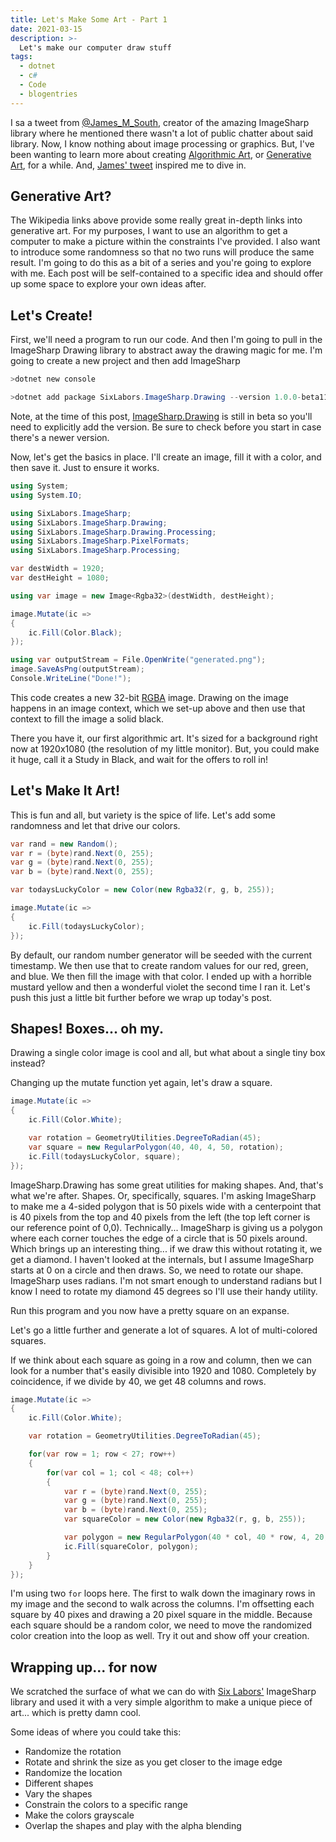 ```yaml
---
title: Let's Make Some Art - Part 1
date: 2021-03-15
description: >-
  Let's make our computer draw stuff
tags:
  - dotnet
  - c#
  - Code
  - blogentries
---
```


I sa a tweet from [@James_M_South](https://twitter.com/James_M_South), creator of the amazing ImageSharp library where he mentioned there wasn't a lot of public chatter about said library. Now, I know nothing about image processing or graphics. But, I've been wanting to learn more about creating [Algorithmic Art](https://en.wikipedia.org/wiki/Algorithmic_art), or [Generative Art](https://en.wikipedia.org/wiki/Generative_art), for a while. And, [James' tweet](https://twitter.com/James_M_South/status/1367430358472536064) inspired me to dive in.

## Generative Art?

The Wikipedia links above provide some really great in-depth links into generative art. For my purposes, I want to use an algorithm to get a computer to make a picture within the constraints I've provided. I also want to introduce some randomness so that no two runs will produce the same result. I'm going to do this as a bit of a series and you're going to explore with me. Each post will be self-contained to a specific idea and should offer up some space to explore your own ideas after.

## Let's Create!

First, we'll need a program to run our code. And then I'm going to pull in the ImageSharp Drawing library to abstract away the drawing magic for me. I'm going to create a new project and then add ImageSharp

```powershell
>dotnet new console
```

```powershell
>dotnet add package SixLabors.ImageSharp.Drawing --version 1.0.0-beta11
```

Note, at the time of this post, [ImageSharp.Drawing](https://www.nuget.org/packages/SixLabors.ImageSharp.Drawing) is still in beta so you'll need to explicitly add the version. Be sure to check before you start in case there's a newer version.

Now, let's get the basics in place. I'll create an image, fill it with a color, and then save it. Just to ensure it works.

```csharp
using System;
using System.IO;

using SixLabors.ImageSharp;
using SixLabors.ImageSharp.Drawing;
using SixLabors.ImageSharp.Drawing.Processing;
using SixLabors.ImageSharp.PixelFormats;
using SixLabors.ImageSharp.Processing;

var destWidth = 1920;
var destHeight = 1080;

using var image = new Image<Rgba32>(destWidth, destHeight);

image.Mutate(ic =>
{
    ic.Fill(Color.Black);
});

using var outputStream = File.OpenWrite("generated.png");
image.SaveAsPng(outputStream);
Console.WriteLine("Done!");
```

This code creates a new 32-bit [RGBA](https://en.wikipedia.org/wiki/RGBA_color_model) image. Drawing on the image happens in an image context, which we set-up above and then use that context to fill the image a solid black.

There you have it, our first algorithmic art. It's sized for a background right now at 1920x1080 (the resolution of my little monitor). But, you could make it huge, call it a Study in Black, and wait for the offers to roll in!

## Let's Make It Art!

This is fun and all, but variety is the spice of life. Let's add some randomness and let that drive our colors.

```csharp
var rand = new Random();
var r = (byte)rand.Next(0, 255);
var g = (byte)rand.Next(0, 255);
var b = (byte)rand.Next(0, 255);

var todaysLuckyColor = new Color(new Rgba32(r, g, b, 255));

image.Mutate(ic =>
{
    ic.Fill(todaysLuckyColor);
});
```

By default, our random number generator will be seeded with the current timestamp. We then use that to create random values for our red, green, and blue. We then fill the image with that color. I ended up with a horrible mustard yellow and then a wonderful violet the second time I ran it. Let's push this just a little bit further before we wrap up today's post.

## Shapes! Boxes... oh my.

Drawing a single color image is cool and all, but what about a single tiny box instead?

Changing up the mutate function yet again, let's draw a square.

```csharp
image.Mutate(ic =>
{
    ic.Fill(Color.White);

    var rotation = GeometryUtilities.DegreeToRadian(45);
    var square = new RegularPolygon(40, 40, 4, 50, rotation);
    ic.Fill(todaysLuckyColor, square);
});
```

ImageSharp.Drawing has some great utilities for making shapes. And, that's what we're after. Shapes. Or, specifically, squares. I'm asking ImageSharp to make me a 4-sided polygon that is 50 pixels wide with a centerpoint that is 40 pixels from the top and 40 pixels from the left (the top left corner is our reference point of 0,0). Technically... ImageSharp is giving us a polygon where each corner touches the edge of a circle that is 50 pixels around. Which brings up an interesting thing... if we draw this without rotating it, we get a diamond. I haven't looked at the internals, but I assume ImageSharp starts at 0 on a circle and then draws. So, we need to rotate our shape. ImageSharp uses radians. I'm not smart enough to understand radians but I know I need to rotate my diamond 45 degrees so I'll use their handy utility.

Run this program and you now have a pretty square on an expanse. 

Let's go a little further and generate a lot of squares. A lot of multi-colored squares.

If we think about each square as going in a row and column, then we can look for a number that's easily divisible into 1920 and 1080. Completely by coincidence, if we divide by 40, we get 48 columns and rows.

```csharp
image.Mutate(ic =>
{
    ic.Fill(Color.White);

    var rotation = GeometryUtilities.DegreeToRadian(45);

    for(var row = 1; row < 27; row++)
    {
        for(var col = 1; col < 48; col++)
        {
            var r = (byte)rand.Next(0, 255);
            var g = (byte)rand.Next(0, 255);
            var b = (byte)rand.Next(0, 255);
            var squareColor = new Color(new Rgba32(r, g, b, 255));

            var polygon = new RegularPolygon(40 * col, 40 * row, 4, 20, rotation);
            ic.Fill(squareColor, polygon);
        }
    }
});
```

I'm using two `for` loops here. The first to walk down the imaginary rows in my image and the second to walk across the columns. I'm offsetting each square by 40 pixes and drawing a 20 pixel square in the middle. Because each square should be a random color, we need to move the randomized color creation into the loop as well. Try it out and show off your creation.

## Wrapping up... for now

We scratched the surface of what we can do with [Six Labors'](https://sixlabors.com/) ImageSharp library and used it with a very simple algorithm to make a unique piece of art... which is pretty damn cool.

Some ideas of where you could take this:
 - Randomize the rotation
 - Rotate and shrink the size as you get closer to the image edge
 - Randomize the location
 - Different shapes
 - Vary the shapes
 - Constrain the colors to a specific range
 - Make the colors grayscale
 - Overlap the shapes and play with the alpha blending